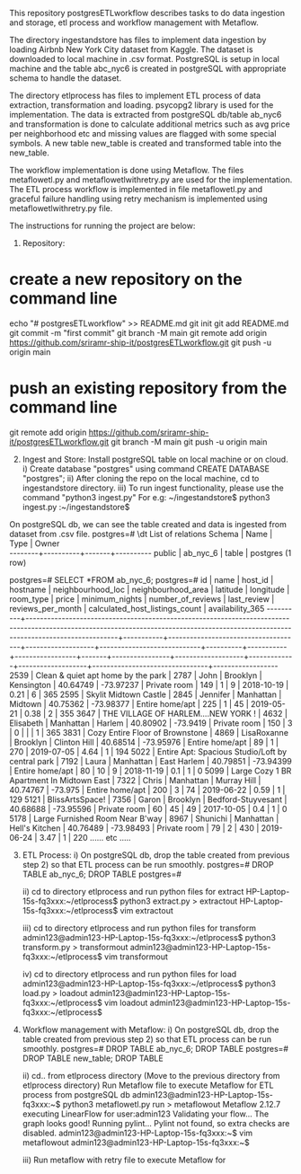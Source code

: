 This repository postgresETLworkflow describes tasks to do data ingestion and storage, etl process and workflow management with Metaflow.

The directory ingestandstore has files to implement data ingestion by loading Airbnb New York City dataset from Kaggle. The dataset is downloaded to local machine in .csv format. PostgreSQL is setup in local machine and the table abc_nyc6
is created in postgreSQL with appropriate schema to handle the dataset. 

The directory etlprocess has files to implement ETL process of data extraction, transformation and loading. psycopg2 library is used for the implementation. The data is extracted from postgreSQL db/table ab_nyc6 and transformation is done to 
calculate additional metrics such as avg price per neighborhood etc and missing values are flagged with some special symbols. A new table new_table is created and transformed table into the new_table. 

The workflow implementation is done using Metaflow. The files metaflowetl.py and metaflowetlwithretry.py are used for the implementation. The ETL process workflow is implemented in file metaflowetl.py and graceful failure handling using retry mechanism
is implemented using metaflowetlwithretry.py file.

The instructions for running the project are below:

1. Repository:
# create a new repository on the command line
echo "# postgresETLworkflow" >> README.md
git init
git add README.md
git commit -m "first commit"
git branch -M main
git remote add origin https://github.com/sriramr-ship-it/postgresETLworkflow.git
git push -u origin main

# push an existing repository from the command line
git remote add origin https://github.com/sriramr-ship-it/postgresETLworkflow.git
git branch -M main
git push -u origin main

2. Ingest and Store:
   Install postgreSQL table on local machine or on cloud.
i) Create database "postgres" using command CREATE DATABASE "postgres";
ii) After cloning the repo on the local machine, cd to ingestandstore directory.
iii) To run ingest functionality, please use the command "python3 ingest.py"
For e.g:
~/ingestandstore$ python3 ingest.py 
:~/ingestandstore$

On postgreSQL db, we can see the table created and data is ingested from dataset from .csv file.
postgres=# \dt
          List of relations
 Schema |   Name   | Type  |  Owner   
--------+----------+-------+----------
 public | ab_nyc_6 | table | postgres
(1 row)

postgres=# SELECT *FROM ab_nyc_6;
postgres=# 
 id    |                                                                                        name                                                                                         |  host_id  |              hostname               | neighbourhood_loc |     neighbourhood_area     | latitude | longitude |    room_type    | price | minimum_nights | number_of_reviews | last_review | reviews_per_month | calculated_host_listings_count | availability_365 
----------+-------------------------------------------------------------------------------------------------------------------------------------------------------------------------------------+-----------+-------------------------------------+-------------------+----------------------------+----------+-----------+-----------------+-------+----------------+-------------------+-------------+-------------------+--------------------------------+------------------
     2539 | Clean & quiet apt home by the park                                                                                                                                                  |      2787 | John                                | Brooklyn          | Kensington                 | 40.64749 | -73.97237 | Private room    |   149 |              1 |                 9 | 2018-10-19  |              0.21 |                              6 |              365
     2595 | Skylit Midtown Castle                                                                                                                                                               |      2845 | Jennifer                            | Manhattan         | Midtown                    | 40.75362 | -73.98377 | Entire home/apt |   225 |              1 |                45 | 2019-05-21  |              0.38 |                              2 |              355
     3647 | THE VILLAGE OF HARLEM....NEW YORK !                                                                                                                                                 |      4632 | Elisabeth                           | Manhattan         | Harlem                     | 40.80902 |  -73.9419 | Private room    |   150 |              3 |                 0 |             |                   |                              1 |              365
     3831 | Cozy Entire Floor of Brownstone                                                                                                                                                     |      4869 | LisaRoxanne                         | Brooklyn          | Clinton Hill               | 40.68514 | -73.95976 | Entire home/apt |    89 |              1 |               270 | 2019-07-05  |              4.64 |                              1 |              194
     5022 | Entire Apt: Spacious Studio/Loft by central park                                                                                                                                    |      7192 | Laura                               | Manhattan         | East Harlem                | 40.79851 | -73.94399 | Entire home/apt |    80 |             10 |                 9 | 2018-11-19  |               0.1 |                              1 |                0
     5099 | Large Cozy 1 BR Apartment In Midtown East                                                                                                                                           |      7322 | Chris                               | Manhattan         | Murray Hill                | 40.74767 |   -73.975 | Entire home/apt |   200 |              3 |                74 | 2019-06-22  |              0.59 |                              1 |              129
     5121 | BlissArtsSpace!                                                                                                                                                                     |      7356 | Garon                               | Brooklyn          | Bedford-Stuyvesant         | 40.68688 | -73.95596 | Private room    |    60 |             45 |                49 | 2017-10-05  |               0.4 |                              1 |                0
     5178 | Large Furnished Room Near B'way                                                                                                                                                     |      8967 | Shunichi                            | Manhattan         | Hell's Kitchen             | 40.76489 | -73.98493 | Private room    |    79 |              2 |               430 | 2019-06-24  |              3.47 |                              1 |              220
......
etc
.....

3. ETL Process:
   i) On postgreSQL db, drop the table created from previous step 2) so that ETL process can be run smoothly.
   postgres=# DROP TABLE ab_nyc_6;
   DROP TABLE
   postgres=#

   ii) cd to directory etlprocess and run python files for extract
   HP-Laptop-15s-fq3xxx:~/etlprocess$ python3 extract.py > extractout
   HP-Laptop-15s-fq3xxx:~/etlprocess$ vim extractout

   iii) cd to directory etlprocess and run python files for transform
   admin123@admin123-HP-Laptop-15s-fq3xxx:~/etlprocess$ python3 transform.py > transformout
   admin123@admin123-HP-Laptop-15s-fq3xxx:~/etlprocess$ vim transformout

   iv) cd to directory etlprocess and run python files for load
   admin123@admin123-HP-Laptop-15s-fq3xxx:~/etlprocess$ python3 load.py > loadout
   admin123@admin123-HP-Laptop-15s-fq3xxx:~/etlprocess$ vim loadout 
   admin123@admin123-HP-Laptop-15s-fq3xxx:~/etlprocess$

4. Workflow management with Metaflow:
   i) On postgreSQL db, drop the table created from previous step 2) so that ETL process can be run smoothly.
   postgres=# DROP TABLE ab_nyc_6;
   DROP TABLE
   postgres=# DROP TABLE new_table;
   DROP TABLE

   ii) cd.. from etlprocess directory (Move to the previous directory from etlprocess directory)
   Run Metaflow file to execute Metaflow for ETL process from postgreSQL db
   admin123@admin123-HP-Laptop-15s-fq3xxx:~$ python3 metaflowetl.py run > metaflowout
   Metaflow 2.12.7 executing LinearFlow for user:admin123
   Validating your flow...
    The graph looks good!
    Running pylint...
    Pylint not found, so extra checks are disabled.
    admin123@admin123-HP-Laptop-15s-fq3xxx:~$ vim metaflowout 
    admin123@admin123-HP-Laptop-15s-fq3xxx:~$

   iii) Run metaflow with retry file to execute Metaflow for 
   








